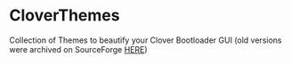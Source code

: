 # CloverThemes
Collection of Themes to beautify your Clover Bootloader GUI (old versions were archived on SourceForge [HERE](https://sourceforge.net/p/cloverefiboot/themes/ci/master/tree/themes/))
